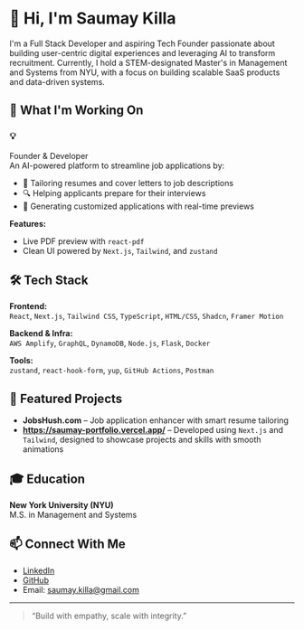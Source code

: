 # 👋 Hi, I'm Saumay Killa

I'm a Full Stack Developer and aspiring Tech Founder passionate about building user-centric digital experiences and leveraging AI to transform recruitment. Currently, I hold a STEM-designated Master's in Management and Systems from NYU, with a focus on building scalable SaaS products and data-driven systems.

## 💼 What I'm Working On

### 💡 
Founder & Developer  
An AI-powered platform to streamline job applications by:
- 🎯 Tailoring resumes and cover letters to job descriptions
- 🔍 Helping applicants prepare for their interviews
- 📄 Generating customized applications with real-time previews

**Features:**
- Live PDF preview with `react-pdf`
- Clean UI powered by `Next.js`, `Tailwind`, and `zustand`

## 🛠️ Tech Stack

**Frontend:**  
`React`, `Next.js`, `Tailwind CSS`, `TypeScript`, `HTML/CSS`, `Shadcn`, `Framer Motion`

**Backend & Infra:**  
`AWS Amplify`, `GraphQL`, `DynamoDB`, `Node.js`, `Flask`, `Docker`

**Tools:**  
`zustand`, `react-hook-form`, `yup`, `GitHub Actions`, `Postman`

## 🧩 Featured Projects

- **JobsHush.com** – Job application enhancer with smart resume tailoring
- **https://saumay-portfolio.vercel.app/** – Developed using `Next.js` and `Tailwind`, designed to showcase projects and skills with smooth animations

## 🎓 Education

**New York University (NYU)**  
M.S. in Management and Systems  

## 📫 Connect With Me

- [LinkedIn](https://www.linkedin.com/in/saumaykilla/)
- [GitHub](https://github.com/saumay23)
- Email: saumay.killa@gmail.com

---

> “Build with empathy, scale with integrity.”
